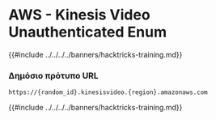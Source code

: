 # AWS - Kinesis Video Unauthenticated Enum

{{#include ../../../../banners/hacktricks-training.md}}

### Δημόσιο πρότυπο URL
```
https://{random_id}.kinesisvideo.{region}.amazonaws.com
```
{{#include ../../../../banners/hacktricks-training.md}}
